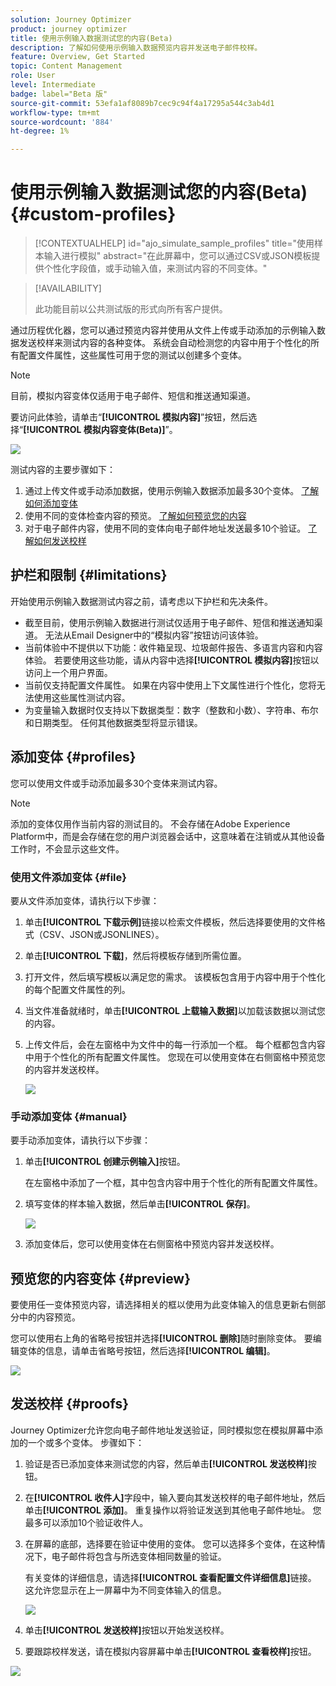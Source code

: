 ```yaml
---
solution: Journey Optimizer
product: journey optimizer
title: 使用示例输入数据测试您的内容(Beta)
description: 了解如何使用示例输入数据预览内容并发送电子邮件校样。
feature: Overview, Get Started
topic: Content Management
role: User
level: Intermediate
badge: label="Beta 版"
source-git-commit: 53efa1af8089b7cec9c94f4a17295a544c3ab4d1
workflow-type: tm+mt
source-wordcount: '884'
ht-degree: 1%

---
```



# 使用示例输入数据测试您的内容(Beta) {#custom-profiles}

>[!CONTEXTUALHELP]
>id="ajo_simulate_sample_profiles"
>title="使用样本输入进行模拟"
>abstract="在此屏幕中，您可以通过CSV或JSON模板提供个性化字段值，或手动输入值，来测试内容的不同变体。"

>[!AVAILABILITY]
>
>此功能目前以公共测试版的形式向所有客户提供。

通过历程优化器，您可以通过预览内容并使用从文件上传或手动添加的示例输入数据发送校样来测试内容的各种变体。 系统会自动检测您的内容中用于个性化的所有配置文件属性，这些属性可用于您的测试以创建多个变体。

>[!NOTE]
>
>目前，模拟内容变体仅适用于电子邮件、短信和推送通知渠道。

要访问此体验，请单击“**[!UICONTROL 模拟内容]**”按钮，然后选择“**[!UICONTROL 模拟内容变体(Beta)]**”。

![](assets/simulate-sample.png)

测试内容的主要步骤如下：

1. 通过上传文件或手动添加数据，使用示例输入数据添加最多30个变体。 [了解如何添加变体](#profiles)
1. 使用不同的变体检查内容的预览。 [了解如何预览您的内容](#preview)
1. 对于电子邮件内容，使用不同的变体向电子邮件地址发送最多10个验证。 [了解如何发送校样](#proofs)


## 护栏和限制 {#limitations}

开始使用示例输入数据测试内容之前，请考虑以下护栏和先决条件。

* 截至目前，使用示例输入数据进行测试仅适用于电子邮件、短信和推送通知渠道。 无法从Email Designer中的“模拟内容”按钮访问该体验。
* 当前体验中不提供以下功能：收件箱呈现、垃圾邮件报告、多语言内容和内容体验。 若要使用这些功能，请从内容中选择&#x200B;**[!UICONTROL 模拟内容]**&#x200B;按钮以访问上一个用户界面。
* 当前仅支持配置文件属性。 如果在内容中使用上下文属性进行个性化，您将无法使用这些属性测试内容。
* 为变量输入数据时仅支持以下数据类型：数字（整数和小数）、字符串、布尔和日期类型。 任何其他数据类型将显示错误。

## 添加变体 {#profiles}

您可以使用文件或手动添加最多30个变体来测试内容。

>[!NOTE]
>
>添加的变体仅用作当前内容的测试目的。 不会存储在Adobe Experience Platform中，而是会存储在您的用户浏览器会话中，这意味着在注销或从其他设备工作时，不会显示这些文件。

### 使用文件添加变体 {#file}

要从文件添加变体，请执行以下步骤：

1. 单击&#x200B;**[!UICONTROL 下载示例]**&#x200B;链接以检索文件模板，然后选择要使用的文件格式（CSV、JSON或JSONLINES）。

1. 单击&#x200B;**[!UICONTROL 下载]**，然后将模板存储到所需位置。

1. 打开文件，然后填写模板以满足您的需求。 该模板包含用于内容中用于个性化的每个配置文件属性的列。

1. 当文件准备就绪时，单击&#x200B;**[!UICONTROL 上载输入数据]**&#x200B;以加载该数据以测试您的内容。

1. 上传文件后，会在左窗格中为文件中的每一行添加一个框。 每个框都包含内容中用于个性化的所有配置文件属性。 您现在可以使用变体在右侧窗格中预览您的内容并发送校样。

   ![](assets/simulate-custom-variants.png)

### 手动添加变体 {#manual}

要手动添加变体，请执行以下步骤：

1. 单击&#x200B;**[!UICONTROL 创建示例输入]**&#x200B;按钮。

   在左窗格中添加了一个框，其中包含内容中用于个性化的所有配置文件属性。

1. 填写变体的样本输入数据，然后单击&#x200B;**[!UICONTROL 保存]**。

   ![](assets/simulate-custom-add.png)

1. 添加变体后，您可以使用变体在右侧窗格中预览内容并发送校样。

## 预览您的内容变体 {#preview}

要使用任一变体预览内容，请选择相关的框以使用为此变体输入的信息更新右侧部分中的内容预览。

您可以使用右上角的省略号按钮并选择&#x200B;**[!UICONTROL 删除]**&#x200B;随时删除变体。 要编辑变体的信息，请单击省略号按钮，然后选择&#x200B;**[!UICONTROL 编辑]**。

![](assets/simulate-custom-boxes.png)

## 发送校样 {#proofs}

Journey Optimizer允许您向电子邮件地址发送验证，同时模拟您在模拟屏幕中添加的一个或多个变体。 步骤如下：

1. 验证是否已添加变体来测试您的内容，然后单击&#x200B;**[!UICONTROL 发送校样]**&#x200B;按钮。

1. 在&#x200B;**[!UICONTROL 收件人]**&#x200B;字段中，输入要向其发送校样的电子邮件地址，然后单击&#x200B;**[!UICONTROL 添加]**。 重复操作以将验证发送到其他电子邮件地址。 您最多可以添加10个验证收件人。

1. 在屏幕的底部，选择要在验证中使用的变体。 您可以选择多个变体，在这种情况下，电子邮件将包含与所选变体相同数量的验证。

   有关变体的详细信息，请选择&#x200B;**[!UICONTROL 查看配置文件详细信息]**&#x200B;链接。 这允许您显示在上一屏幕中为不同变体输入的信息。

   ![](assets/simulate-custom-proofs.png)

1. 单击&#x200B;**[!UICONTROL 发送校样]**&#x200B;按钮以开始发送校样。

1. 要跟踪校样发送，请在模拟内容屏幕中单击&#x200B;**[!UICONTROL 查看校样]**&#x200B;按钮。

![](assets/simulate-custom-sent-proofs.png)

